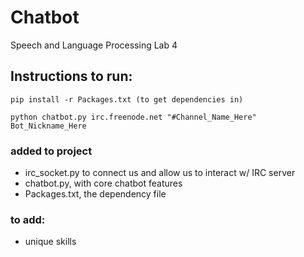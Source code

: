 # Chatbot
Speech and Language Processing Lab 4

## Instructions to run:
```pip install -r Packages.txt (to get dependencies in)```

```python chatbot.py irc.freenode.net "#Channel_Name_Here" Bot_Nickname_Here```



### added to project
- irc_socket.py to connect us and allow us to interact w/ IRC server
- chatbot.py, with core chatbot features
- Packages.txt, the dependency file

### to add:
- unique skills

